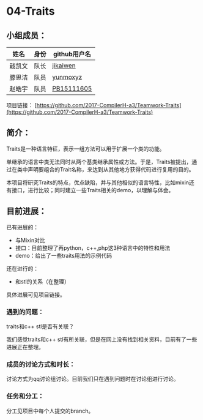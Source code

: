 04-Traits
===

## 小组成员：
姓名 | 身份 | github用户名  
--------- | --------  | ---------
戢凯文| 队长 | [jikaiwen](https://github.com/jikaiwen)  
滕思洁| 队员 | [yunmoxyz](https://github.com/yunmoxyz)  
赵皓宇| 队员 | [PB15111605](https://github.com/PB15111605)


项目链接：
[https://github.com/2017-CompilerH-a3/Teamwork-Traits](https://github.com/2017-CompilerH-a3/Teamwork-Traits)


## 简介：

Traits是一种语言特征，表示一组方法可以用于扩展一个类的功能。

单继承的语言中类无法同时从两个基类继承属性或方法。于是，Traits被提出，通过在类中声明要组合的Trait名称，来达到从其他地方获得代码进行复用的目的。

本项目将研究Traits的特点，优点缺陷，并与其他相似的语言特性，比如mixin还有接口，进行比较；同时建立一些Traits相关的demo，以理解与体会。

## 目前进展：

已有进展的：
- 与Mixin对比
- 接口：目前整理了再python，c++,php这3种语言中的特性和用法
- demo：给出了一些traits用法的示例代码

还在进行的：
- 和stl的关系（在整理）


具体进展可见项目链接。

### 遇到的问题：

traits和c++ stl是否有关联？

我们感觉traits和c++ stl有所关联，但是在网上没有找到相关资料，目前有了一些进展正在整理。

### 成员的讨论方式和时长：

讨论方式为qq讨论组讨论。目前我们只在遇到问题时在讨论组进行讨论。

### 任务和分工：

分工见项目中每个人提交的branch。

